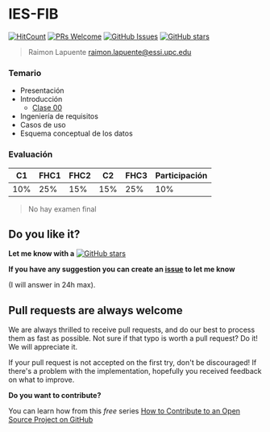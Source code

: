 # IES-FIB

[![HitCount](http://hits.dwyl.io/mrrobb/IES-FIB.svg)](http://hits.dwyl.io/mrrobb/IES-FIB)
[![PRs Welcome](https://img.shields.io/badge/PRs-welcome-brightgreen.svg?style=flat-square)](https://egghead.io/courses/how-to-contribute-to-an-open-source-project-on-github)
[![GitHub Issues](https://img.shields.io/github/issues/mrrobb/IES-FIB.svg)](https://github.com/mrrobb/IES-FIB/issues)
[![GitHub stars](https://img.shields.io/github/stars/mrrobb/IES-FIB.svg?style=social&label=Star)](https://GitHub.com/mrrobb/IES-FIB/stargazers)

> Raimon Lapuente raimon.lapuente@essi.upc.edu

### Temario

- Presentación
- Introducción
	- [Clase 00](Apuntes/clase00.md)
- Ingeniería de requisitos
- Casos de uso
- Esquema conceptual de los datos

### Evaluación

|C1|FHC1|FHC2|C2|FHC3|Participación|
|--|----|----|--|----|-------------|
|10%|25%|15%|15%|25%|10%|

> No hay examen final

## Do you like it?

**Let me know with a**
[![GitHub stars](https://img.shields.io/github/stars/mrrobb/IES-FIB.svg?style=social&label=Star)](https://GitHub.com/mrrobb/IES-FIB/stargazers)

**If you have any suggestion you can create an [issue](https://github.com/MrRobb/IES-FIB/issues) to let me know**

(I will answer in 24h max).

## Pull requests are always welcome

We are always thrilled to receive pull requests, and do our best to
process them as fast as possible. Not sure if that typo is worth a pull
request? Do it! We will appreciate it.

If your pull request is not accepted on the first try, don't be
discouraged! If there's a problem with the implementation, hopefully you
received feedback on what to improve.


**Do you want to contribute?**

You can learn how from this *free* series [How to Contribute to an Open Source Project on GitHub](https://egghead.io/series/how-to-contribute-to-an-open-source-project-on-github)
